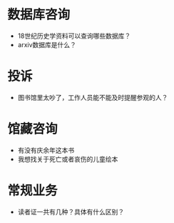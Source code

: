 # 数据库咨询

- 18世纪历史学资料可以查询哪些数据库？
- arxiv数据库是什么？

# 投诉

- 图书馆里太吵了，工作人员能不能及时提醒参观的人？

# 馆藏咨询

- 有没有庆余年这本书
- 我想找关于死亡或者哀伤的儿童绘本

# 常规业务
- 读者证一共有几种？具体有什么区别？





